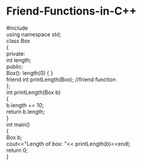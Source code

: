 # Friend-Functions-in-C++
#include <iostream>    
using namespace std;    
class Box    
{    
    private:    
        int length;    
    public:    
        Box(): length(0) { }    
        friend int printLength(Box); //friend function    
};    
int printLength(Box b)    
{    
   b.length += 10;    
    return b.length;    
}    
int main()    
{    
    Box b;    
    cout<<"Length of box: "<< printLength(b)<<endl;    
    return 0;    
}    
